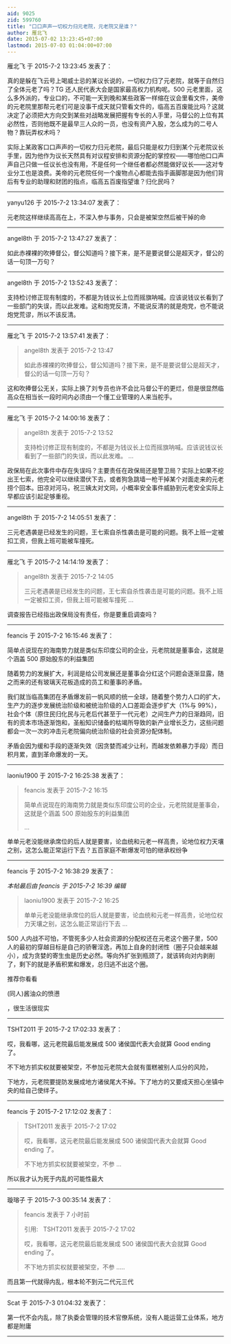 ```yaml
---
aid: 9025
zid: 599760
title: "口口声声一切权力归元老院，元老院又是谁？"
author: 雁北飞
date: 2015-07-02 13:23:45+07:00
lastmod: 2015-07-03 01:04:00+07:00
---
```


雁北飞 于 2015-7-2 13:23:45 发表了：

真的是躲在飞云号上喝威士忌的某议长说的，一切权力归了元老院，就等于自然归了全体元老了吗？TG 还人民代表大会是国家最高权力机构呢。500 元老里面，这么多外派的，专业口的，不可能一天到晚和某些政客一样缩在议会里看文件，美帝的元老院里那帮元老们可是没事干成天就只管看文件的，临高五百废能比吗？这就决定了必须把大方向交到某些对战略发展把握有专长的人手里，马督公的上位有其必然性，否则他既不是最早三人众的一员，也没有资产入股，怎么成为的二号人物？靠玩弄权术吗？

实际上某政客口口声声的一切权力归元老院，最后只能是权力归到某个元老院议长手里，因为他作为议长天然具有对议程安排和资源分配的掌控权——哪怕他口口声声自己只做一任议长也没有用，不是任何一个继任者都必然能做好议长——这对专业分工也是浪费。美帝的元老院任何一个废物点心都能去指手画脚那是因为他们背后有专业的助理和财团的指点，临高五百废指望谁？归化民吗？

---

yanyu126 于 2015-7-2 13:34:07 发表了：

元老院这样继续高高在上，不深入参与事务，只会是被架空然后被干掉的命

---

angel8th 于 2015-7-2 13:47:27 发表了：

如此赤裸裸的吹捧督公，督公知道吗？接下来，是不是要说督公是超天才，督公的话一句顶一万句？

---

angel8th 于 2015-7-2 13:52:43 发表了：

支持检讨修正现有制度的，不都是为钱议长上位而摇旗呐喊。应该说钱议长看到了一些部门的失误，而以此发难。这和炮党反清，不能说反清的就是炮党，也不能说炮党荒谬，所以不该反清。

---

雁北飞 于 2015-7-2 13:57:41 发表了：

> angel8th 发表于 2015-7-2 13:47
>
> 如此赤裸裸的吹捧督公，督公知道吗？接下来，是不是要说督公是超天才，督公的话一句顶一万句？

这和吹捧督公无关，实际上换了刘专员也许不会比马督公干的更烂，但是很显然临高众在相当长一段时间内必须由一个懂工业管理的人来当舵手。

---

雁北飞 于 2015-7-2 14:00:16 发表了：

> angel8th 发表于 2015-7-2 13:52
>
> 支持检讨修正现有制度的，不都是为钱议长上位而摇旗呐喊。应该说钱议长看到了一些部门的失误，而以此发难。 ...

政保局在此次事件中存在失误吗？主要责任在政保局还是警卫局？实际上如果不挖出王七索，他完全可以继续潜伏下去，或者狗急跳墙一枪干掉某个对面走来的元老捞个回本。田凉对河马，祝三姨太对文同，小概率安全事件威胁到元老安全实际上早都应该引起足够重视。

---

angel8th 于 2015-7-2 14:05:51 发表了：

三元老遇袭是已经发生的问题，王七索自杀性袭击是可能的问题。我不上班一定被扣工资，但我上班可能被车撞死。

---

雁北飞 于 2015-7-2 14:14:19 发表了：

> angel8th 发表于 2015-7-2 14:05
>
> 三元老遇袭是已经发生的问题，王七索自杀性袭击是可能的问题。我不上班一定被扣工资，但我上班可能被车撞死 ...

调查报告已经指出政保局没有责任，你是要重启调查吗？

---

feancis 于 2015-7-2 16:15:46 发表了：

简单点说现在的海南势力就是类似东印度公司的企业，元老院就是董事会，这就是个涵盖 500 原始股东的利益集团

随着势力的发展扩大，利润是给公司发展还是董事会分红这个问题会逐渐显露，随之而来的还有玻璃天花板造成的员工和董事的矛盾。

我们就当临高集团在矛盾爆发前一帆风顺的统一全球，随着整个势力人口的扩大，生产力的逐步发展统治阶级和被统治阶级的人口差距会逐步扩大（1%与 99%），社会个体（原住民归化民与元老后代甚至于一代元老）之间生产力的日渐趋同，旧有的资本市场逐渐饱和，圣船知识储备的枯竭所导致的新产业增长乏力，这些问题都会一次一次的冲击元老院偏向统治阶级的社会资源分配体制。

矛盾会因为缓和手段的逐渐失效（因贪婪而减少让利，而越发依赖暴力手段）而日积月累，直到革命爆发的一天。

---

laoniu1900 于 2015-7-2 16:25:38 发表了：

> feancis 发表于 2015-7-2 16:15
>
> 简单点说现在的海南势力就是类似东印度公司的企业，元老院就是董事会，这就是个涵盖 500 原始股东的利益集团
>
> ...

单单元老没能继承席位的后人就是要害，论血统和元老一样高贵，论地位权力天壤之别，这怎么能正常运行下去？五百家庭不断爆发可怕的继承权纷争

---

feancis 于 2015-7-2 16:38:29 发表了：

_本帖最后由 feancis 于 2015-7-2 16:39 编辑_

> laoniu1900 发表于 2015-7-2 16:25
>
> 单单元老没能继承席位的后人就是要害，论血统和元老一样高贵，论地位权力天壤之别，这怎么能正常运行下去 ...

500 人内战不可怕，不管死多少人社会资源的分配权还在元老这个圈子里，500 人的最初的穿越目标是自己的骄奢淫逸，再加上自身的封闭性（圈子只会越来越小），成为贪婪的寄生虫是历史必然。等向外扩张到瓶颈了，就该转向对内剥削了，剩下的就是矛盾积累和爆发，总归逃不出这个圈。

推荐你看看

(同人)酱油众的愤懑

，很生活很现实

---

TSHT2011 于 2015-7-2 17:02:33 发表了：

哎，我看哪，这元老院最后能发展成 500 诸侯国代表大会就算 Good ending 了。

不下地方抓实权就要被架空，不参加元老院大会就有蛋糕被别人瓜分的风险，

下地方，元老院要提防发展成地方诸侯尾大不掉。下了地方的又要成天担心坐镇中央的给自己使绊子。

---

feancis 于 2015-7-2 17:12:02 发表了：

> TSHT2011 发表于 2015-7-2 17:02
>
> 哎，我看哪，这元老院最后能发展成 500 诸侯国代表大会就算 Good ending 了。
>
> 不下地方抓实权就要被架空，不参 ...

所以我才认为死于内乱的可能性最大

---

璇瑢子 于 2015-7-3 00:35:14 发表了：

> feancis 发表于 7 小时前
>
> 引用:&nbsp; &nbsp;TSHT2011 发表于 2015-7-2 17:02&nbsp; &nbsp;
>
> 哎，我看哪，这元老院最后能发展成 500 诸侯国代表大会就算 Good ending 了。
>
> 不下地方抓实权就要被架空，不参 .....

而且第一代就得内乱，根本轮不到元二代元三代

---

Scat 于 2015-7-3 01:04:32 发表了：

第一代不会内乱，除了执委会管理的技术官僚系统，没有人能运营工业体系，地方都是附庸

---
